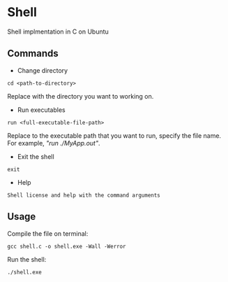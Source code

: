 # Shell
Shell implmentation in C on Ubuntu

## Commands
- Change directory
```
cd <path-to-directory>
```
Replace <path-to-directory> with the directory you want to working on.

- Run executables
```
run <full-executable-file-path>
```
Replace <full-executable-file-path> to the executable path that you want to run, specify the file name. For example, *"run ./MyApp.out"*.

- Exit the shell
```
exit
```

- Help
```
Shell license and help with the command arguments
```

## Usage
Compile the file on terminal:
```
gcc shell.c -o shell.exe -Wall -Werror
```

Run the shell:
```
./shell.exe
```
